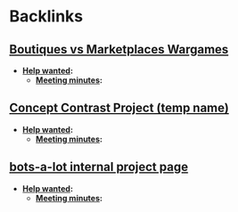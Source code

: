
# Backlinks
## [Boutiques vs Marketplaces Wargames](<Boutiques vs Marketplaces Wargames.md>)
- **[Help wanted](<Help wanted.md>):**
    - **[Meeting minutes](<Meeting minutes.md>):**

## [Concept Contrast Project (temp name)](<Concept Contrast Project (temp name).md>)
- **[Help wanted](<Help wanted.md>):**
    - **[Meeting minutes](<Meeting minutes.md>):**

## [bots-a-lot internal project page](<bots-a-lot internal project page.md>)
- **[Help wanted](<Help wanted.md>):**
    - **[Meeting minutes](<Meeting minutes.md>):**


